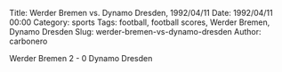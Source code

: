 Title: Werder Bremen vs. Dynamo Dresden, 1992/04/11
Date: 1992/04/11 00:00
Category: sports
Tags: football, football scores, Werder Bremen, Dynamo Dresden
Slug: werder-bremen-vs-dynamo-dresden
Author: carbonero


Werder Bremen 2 - 0 Dynamo Dresden

